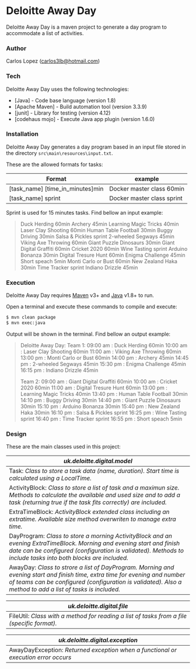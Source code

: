 # Deloitte Away Day

Deloitte Away Day is a maven project to generate a day program to accommodate a list of activities.

### Author
Carlos Lopez (carlos3lb@hotmail.com)

### Tech

Deloitte Away Day uses the following technologies:

* [Java] - Code base language (version 1.8)
* [Apache Maven] - Build automation tool (version 3.3.9)
* [junit] - Library for testing (version 4.12)
* [codehaus mojo] - Execute Java app plugin (version 1.6.0)

### Installation

Deloitte Away Day generates a day program based in an input file stored in the directory `src\main\resources\input.txt`.

These are the allowed formats for tasks:

| Format | example |
| ------ | ------ |
| [task_name] [time_in_minutes]min | Docker master class 60min |
| [task_name] sprint | Docker master class sprint |

Sprint is used for 15 minutes tasks. Find bellow an input example:

>Duck Herding 60min
>Archery 45min
>Learning Magic Tricks 40min
>Laser Clay Shooting 60min
>Human Table Football 30min
>Buggy Driving 30min
>Salsa & Pickles sprint
>2-wheeled Segways 45min
>Viking Axe Throwing 60min
>Giant Puzzle Dinosaurs 30min
>Giant Digital Graffiti 60min
>Cricket 2020 60min
>Wine Tasting sprint
>Arduino Bonanza 30min
>Digital Tresure Hunt 60min
>Enigma Challenge 45min
>Short speach 5min
>Monti Carlo or Bust 60min
>New Zealand Haka 30min
>Time Tracker sprint
>Indiano Drizzle 45min

### Execution

Deloitte Away Day requires [Maven](https://maven.apache.org/) v3+ and [Java](http://www.oracle.com/technetwork/java/javase/overview/java8-2100321.html) v1.8+ to run.

Open a terminal and execute these commands to compile and execute:

```sh
$ mvn clean package
$ mvn exec:java
```

Output will be shown in the terminal. Find bellow an output example:

>Deloitte Away Day:
>Team 1:
>09:00 am : Duck Herding 60min
>10:00 am : Laser Clay Shooting 60min
>11:00 am : Viking Axe Throwing 60min
>13:00 pm : Monti Carlo or Bust 60min
>14:00 pm : Archery 45min
>14:45 pm : 2-wheeled Segways 45min
>15:30 pm : Enigma Challenge 45min
>16:15 pm : Indiano Drizzle 45min
>
>Team 2:
>09:00 am : Giant Digital Graffiti 60min
>10:00 am : Cricket 2020 60min
>11:00 am : Digital Tresure Hunt 60min
>13:00 pm : Learning Magic Tricks 40min
>13:40 pm : Human Table Football 30min
>14:10 pm : Buggy Driving 30min
>14:40 pm : Giant Puzzle Dinosaurs 30min
>15:10 pm : Arduino Bonanza 30min
>15:40 pm : New Zealand Haka 30min
>16:10 pm : Salsa & Pickles sprint
>16:25 pm : Wine Tasting sprint
>16:40 pm : Time Tracker sprint
>16:55 pm : Short speach 5min

### Design

These are the main classes used in this project:

| *uk.deloitte.digital.model* |
| ------------ | 
| Task: *Class to store a task data (name, duration). Start time is calculated using a LocalTime.*  |
| ActivityBlock: *Class to store a list of task and a maximun size. Methods to calculate the available and used size and to add a task (returning true if the task fits correctly) are included.*  |
| ExtraTimeBlock: *ActivityBlock extended class including an extratime. Available size method overwriten to manage extra time.*  |
| DayProgram: *Class to store a morning ActivityBlock and an evening ExtraTimeBlock. Morning and evening start and finish date can be configured (configuration is validated). Methods to include tasks into both blocks are included.*  |
| AwayDay: *Class to strore a list of DayProgram. Morning and evening start and finish time, extra time for evening and number of teams can be configured (configuration is validated). Also a method to add a list of tasks is included.*  |

| *uk.deloitte.digital.file* |
| ------------ | 
| FileUtil: *Class with a method for reading a list of tasks from a file (specific format).*  |

| *uk.deloitte.digital.exception* |
| ------------ | 
| AwayDayException: *Returned exception when a functional or execution error occurs*  |
